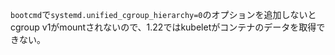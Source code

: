 

`bootcmd`で`systemd.unified_cgroup_hierarchy=0`のオプションを追加しないとcgroup v1がmountされないので、1.22ではkubeletがコンテナのデータを取得できない。